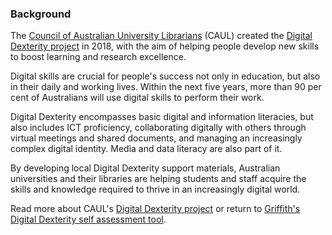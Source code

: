 ### Background

The [Council of Australian University Librarians](https://www.caul.edu.au/) (CAUL) created the [Digital Dexterity project](https://www.caul.edu.au/programs-projects/digital-dexterity-new-skills-learning-and-research-excellence) in 2018, with the aim of helping people develop new skills to boost learning and research excellence.

Digital skills are crucial for people's success not only in education, but also in their daily and working lives. Within the next five years, more than 90 per cent of Australians will use digital skills to perform their work. 

Digital Dexterity encompasses basic digital and information literacies, but also includes ICT proficiency, collaborating digitally with others through virtual meetings and shared documents, and managing an increasingly complex digital identity. Media and data literacy are also part of it. 

By developing local Digital Dexterity support materials, Australian universities and their libraries are helping students and staff acquire the skills and knowledge required to thrive in an increasingly digital world.

Read more about CAUL's [Digital Dexterity project](https://www.caul.edu.au/programs-projects/digital-dexterity-new-skills-learning-and-research-excellence) or return to [Griffith's Digital Dexterity self assessment tool](https://griffithunilibrary.github.io/digital-dexterity/). 
